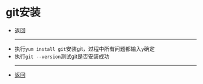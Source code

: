 # git安装

- [返回](./)
  ***
- 执行`yum install git`安装git，过程中所有问题都输入`y`确定
- 执行`git --version`测试git是否安装成功
  ***
- [返回](./)